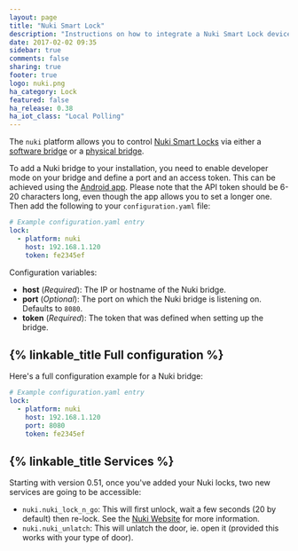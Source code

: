 ```yaml
---
layout: page
title: "Nuki Smart Lock"
description: "Instructions on how to integrate a Nuki Smart Lock devices."
date: 2017-02-02 09:35
sidebar: true
comments: false
sharing: true
footer: true
logo: nuki.png
ha_category: Lock
featured: false
ha_release: 0.38
ha_iot_class: "Local Polling"
---
```


The `nuki` platform allows you to control [Nuki Smart Locks](https://nuki.io/en/smart-lock/) via either a [software bridge](https://play.google.com/store/apps/details?id=io.nuki.bridge) or a [physical bridge](https://nuki.io/en/bridge/).

To add a Nuki bridge to your installation, you need to enable developer mode on your bridge and define a port and an access token. This can be achieved using the [Android app](https://play.google.com/store/apps/details?id=io.nuki). Please note that the API token should be 6-20 characters long, even though the app allows you to set a longer one.
Then add the following to your `configuration.yaml` file:

```yaml
# Example configuration.yaml entry
lock:
  - platform: nuki
    host: 192.168.1.120
    token: fe2345ef
```

Configuration variables:

- **host** (*Required*): The IP or hostname of the Nuki bridge.
- **port** (*Optional*): The port on which the Nuki bridge is listening on. Defaults to `8080`.
- **token** (*Required*): The token that was defined when setting up the bridge.

## {% linkable_title Full configuration %}

Here's a full configuration example for a Nuki bridge:

```yaml
# Example configuration.yaml entry
lock:
  - platform: nuki
    host: 192.168.1.120
    port: 8080
    token: fe2345ef
```
## {% linkable_title Services %}

Starting with version 0.51, once you've added your Nuki locks, two new services are going to be accessible:

- `nuki.nuki_lock_n_go`: This will first unlock, wait a few seconds (20 by default) then re-lock. See the [Nuki Website](https://nuki.io/en/support/smart-lock/sl-features/locking-with-the-smart-lock/) for more information.
- `nuki.nuki_unlatch`: This will unlatch the door, ie. open it (provided this works with your type of door).
